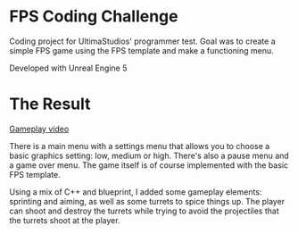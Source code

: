 # FPS Coding Challenge

Coding project for UltimaStudios' programmer test. Goal was to create a simple FPS game using the FPS template and make a functioning menu.

Developed with Unreal Engine 5

# The Result

[Gameplay video](https://youtu.be/40fxkLO-GAY)

There is a main menu with a settings menu that allows you to choose a basic graphics setting: low, medium or high. There's also a pause menu and a game over menu.
The game itself is of course implemented with the basic FPS template. 

Using a mix of C++ and blueprint, I added some gameplay elements: sprinting and aiming, as well as some turrets to spice things up. The player can shoot and destroy the turrets while trying to avoid the projectiles that the turrets shoot at the player.
